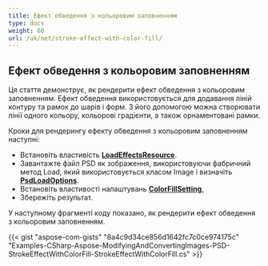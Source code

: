 ```yaml
---
title: Ефект обведення з кольоровим заповненням
type: docs
weight: 60
url: /uk/net/stroke-effect-with-color-fill/
---
```


## **Ефект обведення з кольоровим заповненням**
Ця стаття демонструє, як рендерити ефект обведення з кольоровим заповненням. Ефект обведення використовується для додавання ліній контуру та рамок до шарів і форм. З його допомогою можна створювати лінії одного кольору, кольорові градієнти, а також орнаментовані рамки.

Кроки для рендерингу ефекту обведення з кольоровим заповненням наступні:

- Встановіть властивість [**LoadEffectsResource**](https://reference.aspose.com/psd/net/aspose.psd.imageloadoptions/psdloadoptions/properties/loadeffectsresource).
- Завантажте файл PSD як зображення, використовуючи фабричний метод Load, який використовується класом Image і визначіть [**PsdLoadOptions**](https://reference.aspose.com/psd/net/aspose.psd.imageloadoptions/psdloadoptions).
- Встановіть властивості налаштувань [**ColorFillSetting**.](https://reference.aspose.com/psd/net/aspose.psd.fileformats.psd.layers.fillsettings/colorfillsettings)
- Збережіть результат.

У наступному фрагменті коду показано, як рендерити ефект обведення з кольоровим заповненням.

{{< gist "aspose-com-gists" "8a4c9d34ce856d1642fc7c0ce974175c" "Examples-CSharp-Aspose-ModifyingAndConvertingImages-PSD-StrokeEffectWithColorFill-StrokeEffectWithColorFill.cs" >}}
